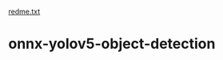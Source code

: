 [redme.txt](https://github.com/anukash/onnx-yolov5-object-detection/files/7019555/redme.txt)
# onnx-yolov5-object-detection
